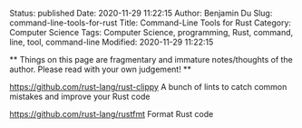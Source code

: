Status: published
Date: 2020-11-29 11:22:15
Author: Benjamin Du
Slug: command-line-tools-for-rust
Title: Command-Line Tools for Rust
Category: Computer Science
Tags: Computer Science, programming, Rust, command, line, tool, command-line
Modified: 2020-11-29 11:22:15

**
Things on this page are fragmentary and immature notes/thoughts of the author.
Please read with your own judgement!
**

https://github.com/rust-lang/rust-clippy
A bunch of lints to catch common mistakes and improve your Rust code


https://github.com/rust-lang/rustfmt
Format Rust code

